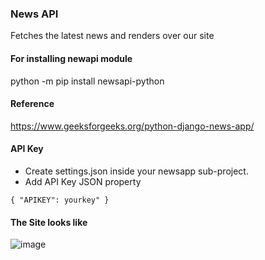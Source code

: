 ### News API

Fetches the latest news and renders over our site

#### For installing newapi module
python -m pip install newsapi-python

#### Reference
https://www.geeksforgeeks.org/python-django-news-app/

#### API Key

- Create settings.json inside your newsapp sub-project.
- Add API Key JSON property

`{
    "APIKEY": yourkey"
}`

#### The Site looks like

![image](https://user-images.githubusercontent.com/14940233/144545315-07f973c7-f7aa-490a-82f9-e9c9a94931f4.png)
